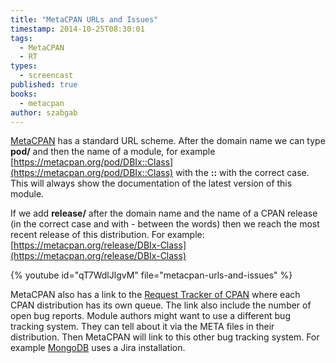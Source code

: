 ```yaml
---
title: "MetaCPAN URLs and Issues"
timestamp: 2014-10-25T08:30:01
tags:
  - MetaCPAN
  - RT
types:
  - screencast
published: true
books:
  - metacpan
author: szabgab
---
```



[MetaCPAN](https://metacpan.org/) has a standard URL scheme. After the domain name we can type <b>pod/</b> and then the name of a module,
for example [https://metacpan.org/pod/DBIx::Class](https://metacpan.org/pod/DBIx::Class) with the <b>::</b> with the correct case. This
will always show the documentation of the latest version of this module.

If we add <b>release/</b> after the domain name and the name of a CPAN release (in the correct case and with - between the words)
then we reach the most recent release of this distribution. For example: [https://metacpan.org/release/DBIx-Class](https://metacpan.org/release/DBIx-Class)


{% youtube id="qT7WdlJlgvM" file="metacpan-urls-and-issues" %}

MetaCPAN also has a link to the [Request Tracker of CPAN](https://rt.cpan.org/) where each CPAN distribution has its own queue. The link also
include the number of open bug reports. Module authors might want to use a different bug tracking system. They can tell about it via the
META files in their distribution. Then MetaCPAN will link to this other bug tracking system. For example [MongoDB](https://metacpan.org/pod/MongoDB)
uses a Jira installation.


